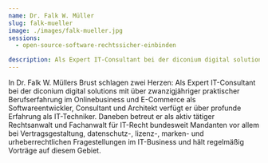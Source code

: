 ```yaml
---
name: Dr. Falk W. Müller
slug: falk-mueller
image: ./images/falk-mueller.jpg
sessions:
  - open-source-software-rechtssicher-einbinden

description: Als Expert IT-Consultant bei der diconium digital solutions mit über zwanzigjähriger praktischer Berufserfahrung im Onlinebusiness und E-Commerce als Softwareentwickler, Consultant und Architekt verfügt er über profunde Erfahrung als IT-Techniker.
---
```

In Dr. Falk W. Müllers Brust schlagen zwei Herzen: Als Expert IT-Consultant bei der diconium digital solutions mit über zwanzigjähriger praktischer Berufserfahrung im Onlinebusiness und E-Commerce als Softwareentwickler, Consultant und Architekt verfügt er über profunde Erfahrung als IT-Techniker. Daneben betreut er als aktiv tätiger Rechtsanwalt und Fachanwalt für IT-Recht bundesweit Mandanten vor allem bei Vertragsgestaltung, datenschutz-, lizenz-, marken- und urheberrechtlichen Fragestellungen im IT-Business und hält regelmäßig Vorträge auf diesem Gebiet.